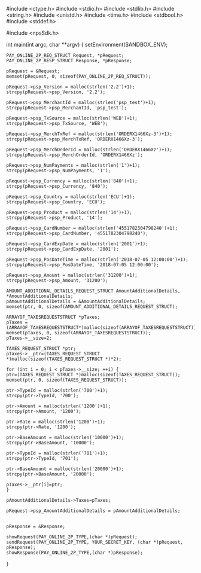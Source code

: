 #include <ctype.h>
#include <stdio.h>
#include <stdlib.h>
#include <string.h>
#include <unistd.h>
#include <time.h>
#include <stdbool.h>
#include <stddef.h>

#include <npsSdk.h>

int main(int argc, char **argv) {
    setEnvironment(SANDBOX_ENV);

    PAY_ONLINE_2P_REQ_STRUCT Request, *pRequest;
    PAY_ONLINE_2P_RESP_STRUCT Response, *pResponse;

    pRequest = &Request;
    memset(pRequest, 0, sizeof(PAY_ONLINE_2P_REQ_STRUCT));

    pRequest->psp_Version = malloc(strlen('2.2')+1);
    strcpy(pRequest->psp_Version, '2.2');

    pRequest->psp_MerchantId = malloc(strlen('psp_test')+1);
    strcpy(pRequest->psp_MerchantId, 'psp_test');

    pRequest->psp_TxSource = malloc(strlen('WEB')+1);
    strcpy(pRequest->psp_TxSource, 'WEB');

    pRequest->psp_MerchTxRef = malloc(strlen('ORDERX1466Xz-3')+1);
    strcpy(pRequest->psp_MerchTxRef, 'ORDERX1466Xz-3');

    pRequest->psp_MerchOrderId = malloc(strlen('ORDERX1466Xz')+1);
    strcpy(pRequest->psp_MerchOrderId, 'ORDERX1466Xz');

    pRequest->psp_NumPayments = malloc(strlen('1')+1);
    strcpy(pRequest->psp_NumPayments, '1');

    pRequest->psp_Currency = malloc(strlen('840')+1);
    strcpy(pRequest->psp_Currency, '840');

    pRequest->psp_Country = malloc(strlen('ECU')+1);
    strcpy(pRequest->psp_Country, 'ECU');

    pRequest->psp_Product = malloc(strlen('14')+1);
    strcpy(pRequest->psp_Product, '14');

    pRequest->psp_CardNumber = malloc(strlen('4551782304798240')+1);
    strcpy(pRequest->psp_CardNumber, '4551782304798240');

    pRequest->psp_CardExpDate = malloc(strlen('2001')+1);
    strcpy(pRequest->psp_CardExpDate, '2001');

    pRequest->psp_PosDateTime = malloc(strlen('2018-07-05 12:00:00')+1);
    strcpy(pRequest->psp_PosDateTime, '2018-07-05 12:00:00');

    pRequest->psp_Amount = malloc(strlen('31200')+1);
    strcpy(pRequest->psp_Amount, '31200');

    AMOUNT_ADDITIONAL_DETAILS_REQUEST_STRUCT AmountAdditionalDetails, *AmountAdditionalDetails;
    pAmountAdditionalDetails = &AmountAdditionalDetails;
    memset(ptr, 0, sizeof(AMOUNT_ADDITIONAL_DETAILS_REQUEST_STRUCT);

    ARRAYOF_TAXESREQUESTSTRUCT *pTaxes;
    pTaxes = (ARRAYOF_TAXESREQUESTSTRUCT*)malloc(sizeof(ARRAYOF_TAXESREQUESTSTRUCT));
    memset(pTaxes, 0, sizeof(ARRAYOF_TAXESREQUESTSTRUCT));
    pTaxes->__size=2;

    TAXES_REQUEST_STRUCT *ptr;
    pTaxes->__ptr=(TAXES_REQUEST_STRUCT *)malloc(sizeof(TAXES_REQUEST_STRUCT *)*2);

    for (int i = 0; i < pTaxes->__size; ++i) {
    ptr=(TAXES_REQUEST_STRUCT *)malloc(sizeof(TAXES_REQUEST_STRUCT));
    memset(ptr, 0, sizeof(TAXES_REQUEST_STRUCT));

    ptr->TypeId = malloc(strlen('700')+1);
    strcpy(ptr->TypeId, '700');

    ptr->Amount = malloc(strlen('1200')+1);
    strcpy(ptr->Amount, '1200');

    ptr->Rate = malloc(strlen('1200')+1);
    strcpy(ptr->Rate, '1200');

    ptr->BaseAmount = malloc(strlen('10000')+1);
    strcpy(ptr->BaseAmount, '10000');

    ptr->TypeId = malloc(strlen('701')+1);
    strcpy(ptr->TypeId, '701');

    ptr->BaseAmount = malloc(strlen('20000')+1);
    strcpy(ptr->BaseAmount, '20000');

    pTaxes->__ptr[i]=ptr;
    }

    pAmountAdditionalDetails->Taxes=pTaxes;

    pRequest->psp_AmountAdditionalDetails = pAmountAdditionalDetails;


    pResponse = &Response;

    showRequest(PAY_ONLINE_2P_TYPE,(char *)pRequest);
    sendRequest(PAY_ONLINE_2P_TYPE, YOUR_SECRET_KEY, (char *)pRequest, pResponse);
    showResponse(PAY_ONLINE_2P_TYPE,(char *)pResponse);
}
